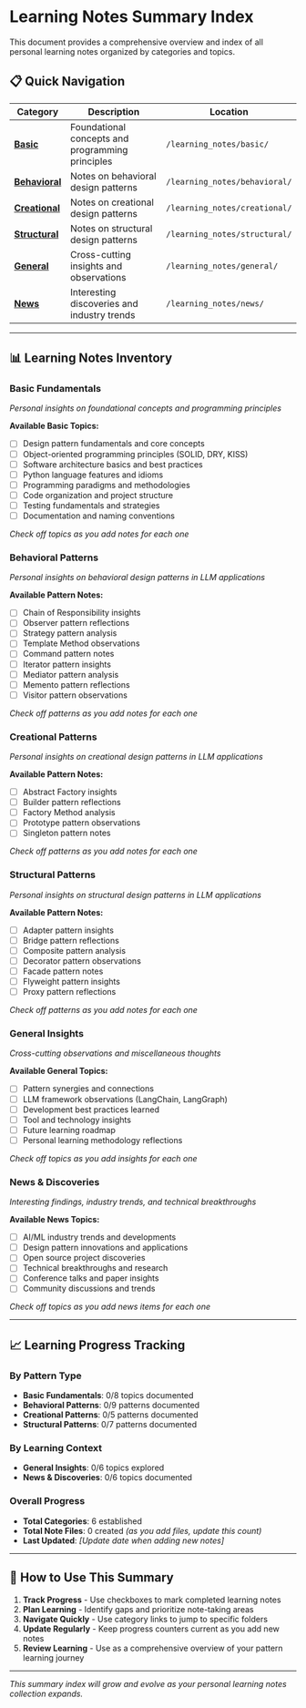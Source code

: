 # Learning Notes Summary Index

This document provides a comprehensive overview and index of all personal learning notes organized by categories and topics.

## 📋 Quick Navigation

| Category | Description | Location |
|----------|-------------|----------|
| **[Basic](./basic/)** | Foundational concepts and programming principles | `/learning_notes/basic/` |
| **[Behavioral](./behavioral/)** | Notes on behavioral design patterns | `/learning_notes/behavioral/` |
| **[Creational](./creational/)** | Notes on creational design patterns | `/learning_notes/creational/` |  
| **[Structural](./structural/)** | Notes on structural design patterns | `/learning_notes/structural/` |
| **[General](./general/)** | Cross-cutting insights and observations | `/learning_notes/general/` |
| **[News](./news/)** | Interesting discoveries and industry trends | `/learning_notes/news/` |

---

## 📊 Learning Notes Inventory

### Basic Fundamentals
*Personal insights on foundational concepts and programming principles*

**Available Basic Topics:**
- [ ] Design pattern fundamentals and core concepts
- [ ] Object-oriented programming principles (SOLID, DRY, KISS)
- [ ] Software architecture basics and best practices
- [ ] Python language features and idioms
- [ ] Programming paradigms and methodologies
- [ ] Code organization and project structure
- [ ] Testing fundamentals and strategies
- [ ] Documentation and naming conventions

*Check off topics as you add notes for each one*

### Behavioral Patterns
*Personal insights on behavioral design patterns in LLM applications*

**Available Pattern Notes:**
- [ ] Chain of Responsibility insights
- [ ] Observer pattern reflections  
- [ ] Strategy pattern analysis
- [ ] Template Method observations
- [ ] Command pattern notes
- [ ] Iterator pattern insights
- [ ] Mediator pattern analysis
- [ ] Memento pattern reflections
- [ ] Visitor pattern observations

*Check off patterns as you add notes for each one*

### Creational Patterns  
*Personal insights on creational design patterns in LLM applications*

**Available Pattern Notes:**
- [ ] Abstract Factory insights
- [ ] Builder pattern reflections
- [ ] Factory Method analysis  
- [ ] Prototype pattern observations
- [ ] Singleton pattern notes

*Check off patterns as you add notes for each one*

### Structural Patterns
*Personal insights on structural design patterns in LLM applications*

**Available Pattern Notes:**
- [ ] Adapter pattern insights
- [ ] Bridge pattern reflections
- [ ] Composite pattern analysis
- [ ] Decorator pattern observations  
- [ ] Facade pattern notes
- [ ] Flyweight pattern insights
- [ ] Proxy pattern reflections

*Check off patterns as you add notes for each one*

### General Insights
*Cross-cutting observations and miscellaneous thoughts*

**Available General Topics:**
- [ ] Pattern synergies and connections
- [ ] LLM framework observations (LangChain, LangGraph)
- [ ] Development best practices learned
- [ ] Tool and technology insights  
- [ ] Future learning roadmap
- [ ] Personal learning methodology reflections

*Check off topics as you add insights for each one*

### News & Discoveries
*Interesting findings, industry trends, and technical breakthroughs*

**Available News Topics:**
- [ ] AI/ML industry trends and developments
- [ ] Design pattern innovations and applications
- [ ] Open source project discoveries
- [ ] Technical breakthroughs and research
- [ ] Conference talks and paper insights
- [ ] Community discussions and trends

*Check off topics as you add news items for each one*

---

## 📈 Learning Progress Tracking

### By Pattern Type
- **Basic Fundamentals**: 0/8 topics documented
- **Behavioral Patterns**: 0/9 patterns documented
- **Creational Patterns**: 0/5 patterns documented  
- **Structural Patterns**: 0/7 patterns documented

### By Learning Context  
- **General Insights**: 0/6 topics explored
- **News & Discoveries**: 0/6 topics documented

### Overall Progress
- **Total Categories**: 6 established
- **Total Note Files**: 0 created *(as you add files, update this count)*
- **Last Updated**: *[Update date when adding new notes]*

---

## 🎯 How to Use This Summary

1. **Track Progress** - Use checkboxes to mark completed learning notes
2. **Plan Learning** - Identify gaps and prioritize note-taking areas  
3. **Navigate Quickly** - Use category links to jump to specific folders
4. **Update Regularly** - Keep progress counters current as you add new notes
5. **Review Learning** - Use as a comprehensive overview of your pattern learning journey

---

*This summary index will grow and evolve as your personal learning notes collection expands.*